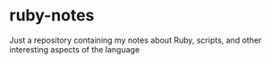# ruby-notes
Just a repository containing my notes about Ruby, scripts, and other interesting aspects of the language
